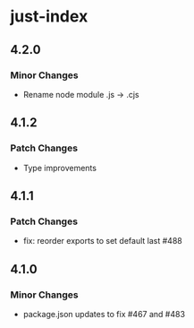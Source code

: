 # just-index

## 4.2.0

### Minor Changes

- Rename node module .js -> .cjs

## 4.1.2

### Patch Changes

- Type improvements

## 4.1.1

### Patch Changes

- fix: reorder exports to set default last #488

## 4.1.0

### Minor Changes

- package.json updates to fix #467 and #483
